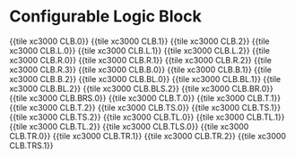 # Configurable Logic Block

{{tile xc3000 CLB.0}}
{{tile xc3000 CLB.1}}
{{tile xc3000 CLB.2}}
{{tile xc3000 CLB.L.0}}
{{tile xc3000 CLB.L.1}}
{{tile xc3000 CLB.L.2}}
{{tile xc3000 CLB.R.0}}
{{tile xc3000 CLB.R.1}}
{{tile xc3000 CLB.R.2}}
{{tile xc3000 CLB.R.3}}
{{tile xc3000 CLB.B.0}}
{{tile xc3000 CLB.B.1}}
{{tile xc3000 CLB.B.2}}
{{tile xc3000 CLB.BL.0}}
{{tile xc3000 CLB.BL.1}}
{{tile xc3000 CLB.BL.2}}
{{tile xc3000 CLB.BLS.2}}
{{tile xc3000 CLB.BR.0}}
{{tile xc3000 CLB.BRS.0}}
{{tile xc3000 CLB.T.0}}
{{tile xc3000 CLB.T.1}}
{{tile xc3000 CLB.T.2}}
{{tile xc3000 CLB.TS.0}}
{{tile xc3000 CLB.TS.1}}
{{tile xc3000 CLB.TS.2}}
{{tile xc3000 CLB.TL.0}}
{{tile xc3000 CLB.TL.1}}
{{tile xc3000 CLB.TL.2}}
{{tile xc3000 CLB.TLS.0}}
{{tile xc3000 CLB.TR.0}}
{{tile xc3000 CLB.TR.1}}
{{tile xc3000 CLB.TR.2}}
{{tile xc3000 CLB.TRS.1}}
